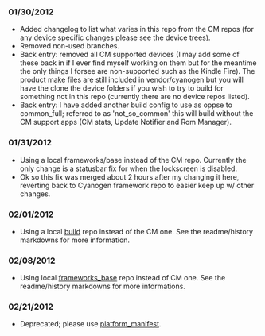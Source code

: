### 01/30/2012
* Added changelog to list what varies in this repo from the CM repos (for any device specific changes please see the device trees).
* Removed non-used branches.
* Back entry: removed all CM supported devices (I may add some of these back in if I ever find myself working on them but for the meantime the only things I forsee are non-supported such as the Kindle Fire). The product make files are still included in vendor/cyanogen but you will have the clone the device folders if you wish to try to build for something not in this repo (currently there are no device repos listed).
* Back entry: I have added another build config to use as oppse to common_full; referred to as 'not_so_common' this will build without the CM support apps (CM stats, Update Notifier and Rom Manager).

### 01/31/2012
* Using a local frameworks/base instead of the CM repo. Currently the only change is a statusbar fix for when the lockscreen is disabled.
* Ok so this fix was merged about 2 hours after my changing it here, reverting back to Cyanogen framework repo to easier keep up w/ other changes.

### 02/01/2012
* Using a local [build](https://github.com/IngCr3at1on/android_build) repo instead of the CM one. See the readme/history markdowns for more information.

### 02/08/2012
* Using local [frameworks_base](https://github.com/IngCr3at1on/android_frameworks_base) repo instead of CM one. See the readme/history markdowns for more informations.

### 02/21/2012
* Deprecated; please use [platform_manifest](https://github.com/IngCr3at1on/platform_manifest).

